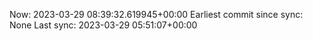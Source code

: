 Now: 2023-03-29 08:39:32.619945+00:00 Earliest commit since sync: None Last sync: 2023-03-29 05:51:07+00:00
